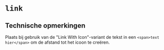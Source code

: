 # `link`

## Technische opmerkingen

Plaats bij gebruik van de "Link With Icon"-variant de tekst in een `<span>text hier</span>` om de afstand tot het icoon te creëren.

